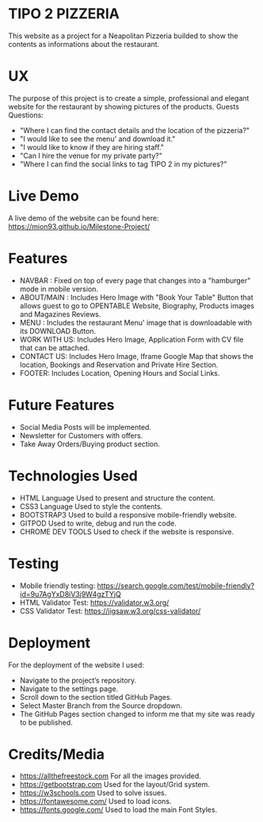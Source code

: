 # TIPO 2 PIZZERIA
This website as a project for a Neapolitan Pizzeria builded to show the contents as informations about the restaurant.

# UX
The purpose of this project is to create a simple, professional and elegant website for the restaurant by showing pictures of the products.
Guests Questions:
- "Where I can find the contact details and the location of the pizzeria?"
- "I would like to see the menu' and download it."
- "I would like to know if they are hiring staff."
- "Can I hire the venue for my private party?"
- "Where I can find the social links to tag TIPO 2 in my pictures?"

# Live Demo 
A live demo of the website can be found here: https://mion93.github.io/Milestone-Project/


# Features
- NAVBAR : Fixed on top of every page that changes into a "hamburger" mode in mobile version. 
- ABOUT/MAIN : Includes Hero Image with "Book Your Table" Button that allows guest to go to OPENTABLE Website, Biography, Products images and Magazines Reviews.
- MENU : Includes the restaurant Menu' image that is downloadable with its DOWNLOAD Button.
- WORK WITH US: Includes Hero Image, Application Form with CV file that can be attached.
- CONTACT US: Includes Hero Image, Iframe Google Map that shows the location, Bookings and Reservation and Private Hire Section.
- FOOTER: Includes Location, Opening Hours and Social Links. 

# Future Features
- Social Media Posts will be implemented.
- Newsletter for Customers with offers.
- Take Away Orders/Buying product section. 


# Technologies Used
- HTML Language Used to present and structure the content.
- CSS3 Language Used to style the contents.
- BOOTSTRAP3 Used to build a responsive mobile-friendly website.
- GITPOD Used to write, debug and run the code.
- CHROME DEV TOOLS Used to check if the website is responsive.


# Testing
- Mobile friendly testing: https://search.google.com/test/mobile-friendly?id=9u7AgYxD8iV3j9W4gzTYjQ
- HTML Validator Test: https://validator.w3.org/
- CSS Validator Test: https://jigsaw.w3.org/css-validator/


# Deployment

For the deployment of the website I used:

- Navigate to the project’s repository.
- Navigate to the settings page.
- Scroll down to the section titled GitHub Pages.
- Select Master Branch from the Source dropdown.
- The GitHub Pages section changed to inform me that my site was ready to be published.

# Credits/Media
- https://allthefreestock.com For all the images provided.
- https://getbootstrap.com  Used for the layout/Grid system.
- https://w3schools.com Used to solve issues.
- https://fontawesome.com/ Used to load icons.
- https://fonts.google.com/ Used to load the main Font Styles.